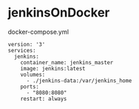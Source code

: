 # jenkinsOnDocker

docker-compose.yml
~~~
version: '3'
services:
  jenkins:
    container_name: jenkins_master
    image: jenkins:latest
    volumes:
      - ./jenkins-data:/var/jenkins_home
    ports:
      - "8080:8080"
    restart: always
 ~~~
